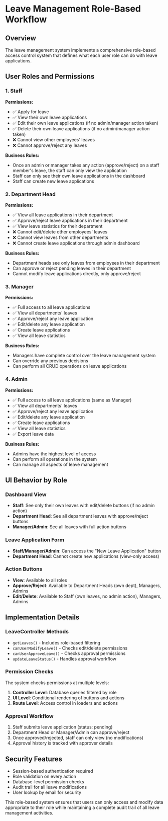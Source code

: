 # Leave Management Role-Based Workflow

## Overview
The leave management system implements a comprehensive role-based access control system that defines what each user role can do with leave applications.

## User Roles and Permissions

### 1. Staff
**Permissions:**
- ✅ Apply for leave
- ✅ View their own leave applications  
- ✅ Edit their own leave applications (if no admin/manager action taken)
- ✅ Delete their own leave applications (if no admin/manager action taken)
- ❌ Cannot view other employees' leaves
- ❌ Cannot approve/reject any leaves

**Business Rules:**
- Once an admin or manager takes any action (approve/reject) on a staff member's leave, the staff can only view the application
- Staff can only see their own leave applications in the dashboard
- Staff can create new leave applications

### 2. Department Head
**Permissions:**
- ✅ View all leave applications in their department
- ✅ Approve/reject leave applications in their department  
- ✅ View leave statistics for their department
- ❌ Cannot edit/delete other employees' leaves
- ❌ Cannot view leaves from other departments
- ❌ Cannot create leave applications through admin dashboard

**Business Rules:**
- Department heads see only leaves from employees in their department
- Can approve or reject pending leaves in their department
- Cannot modify leave applications directly, only approve/reject

### 3. Manager
**Permissions:**
- ✅ Full access to all leave applications
- ✅ View all departments' leaves
- ✅ Approve/reject any leave application
- ✅ Edit/delete any leave application
- ✅ Create leave applications
- ✅ View all leave statistics

**Business Rules:**
- Managers have complete control over the leave management system
- Can override any previous decisions
- Can perform all CRUD operations on leave applications

### 4. Admin
**Permissions:**
- ✅ Full access to all leave applications (same as Manager)
- ✅ View all departments' leaves
- ✅ Approve/reject any leave application
- ✅ Edit/delete any leave application  
- ✅ Create leave applications
- ✅ View all leave statistics
- ✅ Export leave data

**Business Rules:**
- Admins have the highest level of access
- Can perform all operations in the system
- Can manage all aspects of leave management

## UI Behavior by Role

### Dashboard View
- **Staff**: See only their own leaves with edit/delete buttons (if no admin action)
- **Department Head**: See all department leaves with approve/reject buttons
- **Manager/Admin**: See all leaves with full action buttons

### Leave Application Form
- **Staff/Manager/Admin**: Can access the "New Leave Application" button
- **Department Head**: Cannot create new applications (view-only access)

### Action Buttons
- **View**: Available to all roles
- **Approve/Reject**: Available to Department Heads (own dept), Managers, Admins
- **Edit/Delete**: Available to Staff (own leaves, no admin action), Managers, Admins

## Implementation Details

### LeaveController Methods
- `getLeaves()` - Includes role-based filtering
- `canUserModifyLeave()` - Checks edit/delete permissions
- `canUserApproveLeave()` - Checks approval permissions
- `updateLeaveStatus()` - Handles approval workflow

### Permission Checks
The system checks permissions at multiple levels:
1. **Controller Level**: Database queries filtered by role
2. **UI Level**: Conditional rendering of buttons and actions
3. **Route Level**: Access control in loaders and actions

### Approval Workflow
1. Staff submits leave application (status: pending)
2. Department Head or Manager/Admin can approve/reject
3. Once approved/rejected, staff can only view (no modifications)
4. Approval history is tracked with approver details

## Security Features
- Session-based authentication required
- Role validation on every action
- Database-level permission checks
- Audit trail for all leave modifications
- User lookup by email for security

This role-based system ensures that users can only access and modify data appropriate to their role while maintaining a complete audit trail of all leave management activities. 